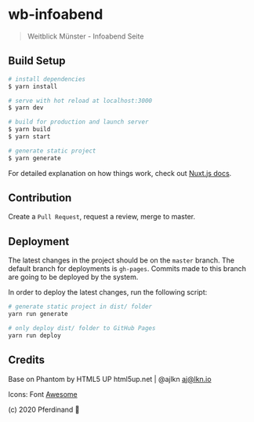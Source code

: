 # wb-infoabend

> Weitblick Münster - Infoabend Seite

## Build Setup

```bash
# install dependencies
$ yarn install

# serve with hot reload at localhost:3000
$ yarn dev

# build for production and launch server
$ yarn build
$ yarn start

# generate static project
$ yarn generate
```

For detailed explanation on how things work, check out [Nuxt.js docs](https://nuxtjs.org).

## Contribution

Create a `Pull Request`, request a review, merge to master.

## Deployment

The latest changes in the project should be on the `master` branch. The default branch for deployments is `gh-pages`. Commits made to this branch are going to be deployed by the system.

In order to deploy the latest changes, run the following script:

```bash
# generate static project in dist/ folder
yarn run generate

# only deploy dist/ folder to GitHub Pages
yarn run deploy
```

## Credits

Base on Phantom by HTML5 UP
html5up.net | @ajlkn
aj@lkn.io

Icons:
  Font [Awesome](fontawesome.io)

(c) 2020 Pferdinand :horse:
